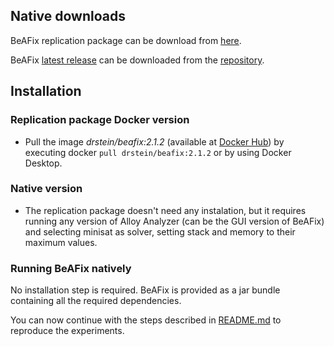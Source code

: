 ## Native downloads
BeAFix replication package can be download from [here](https://doi.org/10.6084/m9.figshare.13626776.v1).

BeAFix [latest release](https://github.com/saiema/org.alloytools.alloy/releases/tag/2.3.8) can be downloaded from the [repository](https://github.com/saiema/org.alloytools.alloy).

## Installation

### Replication package Docker version
* Pull the image *drstein/beafix:2.1.2* (available at [Docker Hub](https://hub.docker.com/r/drstein/beafix)) by executing docker `pull drstein/beafix:2.1.2` or by using Docker Desktop.

### Native version
* The replication package doesn't need any instalation, but it requires running any version of Alloy Analyzer (can be the GUI version of BeAFix) and selecting minisat as solver, setting stack and memory to their maximum values.

### Running BeAFix natively
No installation step is required. BeAFix is provided as a jar bundle containing all the required dependencies.


You can now continue with the steps described in [README.md](README.md) to reproduce the experiments.
